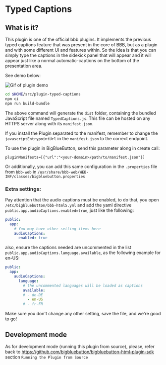 # Typed Captions

## What is it?

This plugin is one of the official bbb plugins. It implements the previous typed captions feature that was present in the core of BBB, but as a plugin and with some different UI and features within. So the idea is that you can simply type the captions in the sidekick panel that will appear and it will appear just like a normal automatic-captions on the bottom of the presentation area.

See demo below:

![Gif of plugin demo](./public/assets/plugin_demo.gif)

```bash
cd $HOME/src/plugin-typed-captions
npm ci
npm run build-bundle
```

The above command will generate the `dist` folder, containing the bundled JavaScript file named `TypedCaptions.js`. This file can be hosted on any HTTPS server along with its `manifest.json`.

If you install the Plugin separated to the manifest, remember to change the `javascriptEntrypointUrl` in the `manifest.json` to the correct endpoint.

To use the plugin in BigBlueButton, send this parameter along in create call:

```
pluginManifests=[{"url":"<your-domain>/path/to/manifest.json"}]
```

Or additionally, you can add this same configuration in the `.properties` file from `bbb-web` in `/usr/share/bbb-web/WEB-INF/classes/bigbluebutton.properties`

### Extra settings:

Pay attention that the audio captions must be enabled, to do that, you open `/etc/bigbluebutton/bbb-html5.yml` and add the yaml directive `public.app.audioCaptions.enabled=true`, just like the following:

```yml
public:
  app:
    # You may have other setting items here
    audioCaptions:
      enabled: true
```

also, ensure the captions needed are uncommented in the list `public.app.audioCaptions.language.available`, as the following example for en-US:
```yml
public:
  app:
    audioCaptions:
      language:
        # the uncommented languages will be loaded as captions 
        available:
        # - de-DE
          - en-US
        # - fr-FR
```

Make sure you don't change any other setting, save the file, and we're good to go!


## Development mode

As for development mode (running this plugin from source), please, refer back to https://github.com/bigbluebutton/bigbluebutton-html-plugin-sdk section `Running the Plugin from Source`
